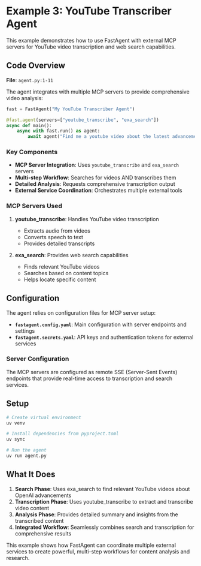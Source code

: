 # Example 3: YouTube Transcriber Agent

This example demonstrates how to use FastAgent with external MCP servers for YouTube video transcription and web search capabilities.

## Code Overview

**File**: `agent.py:1-11`

The agent integrates with multiple MCP servers to provide comprehensive video analysis:

```python
fast = FastAgent("My YouTube Transcriber Agent")

@fast.agent(servers=["youtube_transcribe", "exa_search"])
async def main():
    async with fast.run() as agent:
        await agent("Find me a youtube video about the latest advancements in OpenAI and transcribe it in a detailed way.")
```

### Key Components

- **MCP Server Integration**: Uses `youtube_transcribe` and `exa_search` servers
- **Multi-step Workflow**: Searches for videos AND transcribes them
- **Detailed Analysis**: Requests comprehensive transcription output
- **External Service Coordination**: Orchestrates multiple external tools

### MCP Servers Used

1. **youtube_transcribe**: Handles YouTube video transcription
   - Extracts audio from videos
   - Converts speech to text
   - Provides detailed transcripts

2. **exa_search**: Provides web search capabilities
   - Finds relevant YouTube videos
   - Searches based on content topics
   - Helps locate specific content

## Configuration

The agent relies on configuration files for MCP server setup:

- **`fastagent.config.yaml`**: Main configuration with server endpoints and settings
- **`fastagent.secrets.yaml`**: API keys and authentication tokens for external services

### Server Configuration
The MCP servers are configured as remote SSE (Server-Sent Events) endpoints that provide real-time access to transcription and search services.

## Setup

```bash
# Create virtual environment
uv venv

# Install dependencies from pyproject.toml
uv sync

# Run the agent
uv run agent.py
```

## What It Does

1. **Search Phase**: Uses exa_search to find relevant YouTube videos about OpenAI advancements
2. **Transcription Phase**: Uses youtube_transcribe to extract and transcribe video content
3. **Analysis Phase**: Provides detailed summary and insights from the transcribed content
4. **Integrated Workflow**: Seamlessly combines search and transcription for comprehensive results

This example shows how FastAgent can coordinate multiple external services to create powerful, multi-step workflows for content analysis and research.
